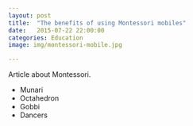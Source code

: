 ```yaml
---
layout: post
title:  "The benefits of using Montessori mobiles"
date:   2015-07-22 22:00:00
categories: Education
image: img/montessori-mobile.jpg

---
```


Article about Montessori.

* Munari
* Octahedron
* Gobbi
* Dancers

